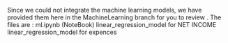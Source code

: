 Since we could not integrate the machine learning models, we have provided them here in the MachineLearning branch for you to review . 
The files are : ml.ipynb (NoteBook)
linear_regression_model for NET INCOME
linear_regression_model for expences
